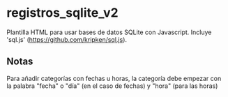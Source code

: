 # registros_sqlite_v2
Plantilla HTML para usar bases de datos SQLite con Javascript. Incluye 'sql.js' (https://github.com/kripken/sql.js).

## Notas
Para añadir categorías con fechas u horas, la categoría debe empezar con la palabra "fecha" o "día" (en el caso de fechas) y "hora" (para las horas) 

